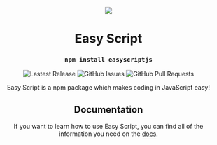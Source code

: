 <p align="center">
  <img src="https://images.easyscript.dev/cover.png">
</p>

<h1 align="center">Easy Script</h1>

<h3 align="center"><code>npm install easyscriptjs</code></p></h3>

<p align="center">
  <img alt="Lastest Release" src="https://img.shields.io/github/v/release/easyscriptjs/easyscript?style=for-the-badge">
  <img alt="GitHub Issues" src="https://img.shields.io/github/issues-raw/easyscriptjs/easyscript?label=Issues&style=for-the-badge">
  <img alt="GitHub Pull Requests" src="https://img.shields.io/github/issues-pr-raw/easyscriptjs/easyscript?label=Pull%20Requests&style=for-the-badge">
</p>

<p align="center">Easy Script is a npm package which makes coding in JavaScript easy!</p>

<h2 align="center">Documentation</h2>
<p align="center">If you want to learn how to use Easy Script, you can find all of the information you need on the <a href="https://docs.easyscript.dev">docs</a>.</p>
